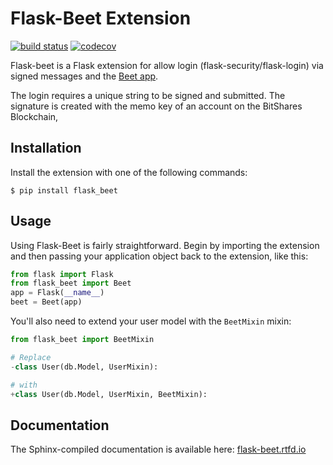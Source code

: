 # Flask-Beet Extension

[![build status](https://secure.travis-ci.org/blockchainprojects/flask_beet.png?branch=master)](https://travis-ci.org/#!/blockchainprojects/flask_beet)
[![codecov](https://codecov.io/gh/blockchainprojects/flask_beet/branch/master/graph/badge.svg)](https://codecov.io/gh/blockchainprojects/flask_beet)

Flask-beet is a Flask extension for allow login (flask-security/flask-login)
via signed messages and the [Beet app](http://get-beet.io).

The login requires a unique string to be signed and submitted. The signature is
created with the memo key of an account on the BitShares Blockchain,

## Installation

Install the extension with one of the following commands:

    $ pip install flask_beet

## Usage

Using Flask-Beet is fairly straightforward. Begin by importing the extension and
then passing your application object back to the extension, like this:

```python
from flask import Flask
from flask_beet import Beet
app = Flask(__name__)
beet = Beet(app)
```
You'll also need to extend your user model with the `BeetMixin` mixin:

```python
from flask_beet import BeetMixin

# Replace
-class User(db.Model, UserMixin):

# with
+class User(db.Model, UserMixin, BeetMixin):
```

## Documentation

The Sphinx-compiled documentation is available here: [flask-beet.rtfd.io](http://flask-beet.rtfd.io/)
